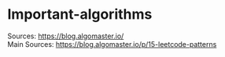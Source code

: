 # Important-algorithms

Sources: https://blog.algomaster.io/<br>
Main Sources: https://blog.algomaster.io/p/15-leetcode-patterns
